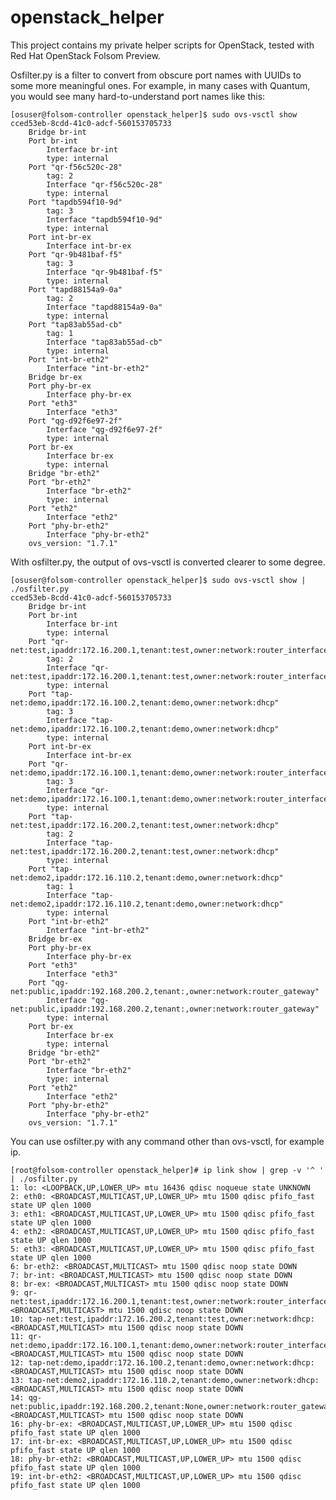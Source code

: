 openstack_helper
================

This project contains my private helper scripts for OpenStack, tested with Red Hat OpenStack Folsom Preview.

Osfilter.py is a filter to convert from obscure port names with UUIDs to some more meaningful ones.
For example, in many cases with Quantum, you would see many hard-to-understand port names like this:

	[osuser@folsom-controller openstack_helper]$ sudo ovs-vsctl show
	cced53eb-8cdd-41c0-adcf-560153705733
	    Bridge br-int
		Port br-int
		    Interface br-int
			type: internal
		Port "qr-f56c520c-28"
		    tag: 2
		    Interface "qr-f56c520c-28"
			type: internal
		Port "tapdb594f10-9d"
		    tag: 3
		    Interface "tapdb594f10-9d"
			type: internal
		Port int-br-ex
		    Interface int-br-ex
		Port "qr-9b481baf-f5"
		    tag: 3
		    Interface "qr-9b481baf-f5"
			type: internal
		Port "tapd88154a9-0a"
		    tag: 2
		    Interface "tapd88154a9-0a"
			type: internal
		Port "tap83ab55ad-cb"
		    tag: 1
		    Interface "tap83ab55ad-cb"
			type: internal
		Port "int-br-eth2"
		    Interface "int-br-eth2"
	    Bridge br-ex
		Port phy-br-ex
		    Interface phy-br-ex
		Port "eth3"
		    Interface "eth3"
		Port "qg-d92f6e97-2f"
		    Interface "qg-d92f6e97-2f"
			type: internal
		Port br-ex
		    Interface br-ex
			type: internal
	    Bridge "br-eth2"
		Port "br-eth2"
		    Interface "br-eth2"
			type: internal
		Port "eth2"
		    Interface "eth2"
		Port "phy-br-eth2"
		    Interface "phy-br-eth2"
	    ovs_version: "1.7.1"

With osfilter.py, the output of ovs-vsctl is converted clearer to some degree.

	[osuser@folsom-controller openstack_helper]$ sudo ovs-vsctl show | ./osfilter.py 
	cced53eb-8cdd-41c0-adcf-560153705733
	    Bridge br-int
		Port br-int
		    Interface br-int
			type: internal
		Port "qr-net:test,ipaddr:172.16.200.1,tenant:test,owner:network:router_interface"
		    tag: 2
		    Interface "qr-net:test,ipaddr:172.16.200.1,tenant:test,owner:network:router_interface"
			type: internal
		Port "tap-net:demo,ipaddr:172.16.100.2,tenant:demo,owner:network:dhcp"
		    tag: 3
		    Interface "tap-net:demo,ipaddr:172.16.100.2,tenant:demo,owner:network:dhcp"
			type: internal
		Port int-br-ex
		    Interface int-br-ex
		Port "qr-net:demo,ipaddr:172.16.100.1,tenant:demo,owner:network:router_interface"
		    tag: 3
		    Interface "qr-net:demo,ipaddr:172.16.100.1,tenant:demo,owner:network:router_interface"
			type: internal
		Port "tap-net:test,ipaddr:172.16.200.2,tenant:test,owner:network:dhcp"
		    tag: 2
		    Interface "tap-net:test,ipaddr:172.16.200.2,tenant:test,owner:network:dhcp"
			type: internal
		Port "tap-net:demo2,ipaddr:172.16.110.2,tenant:demo,owner:network:dhcp"
		    tag: 1
		    Interface "tap-net:demo2,ipaddr:172.16.110.2,tenant:demo,owner:network:dhcp"
			type: internal
		Port "int-br-eth2"
		    Interface "int-br-eth2"
	    Bridge br-ex
		Port phy-br-ex
		    Interface phy-br-ex
		Port "eth3"
		    Interface "eth3"
		Port "qg-net:public,ipaddr:192.168.200.2,tenant:,owner:network:router_gateway"
		    Interface "qg-net:public,ipaddr:192.168.200.2,tenant:,owner:network:router_gateway"
			type: internal
		Port br-ex
		    Interface br-ex
			type: internal
	    Bridge "br-eth2"
		Port "br-eth2"
		    Interface "br-eth2"
			type: internal
		Port "eth2"
		    Interface "eth2"
		Port "phy-br-eth2"
		    Interface "phy-br-eth2"
	    ovs_version: "1.7.1"

You can use osfilter.py with any command other than ovs-vsctl, for example ip.

	[root@folsom-controller openstack_helper]# ip link show | grep -v '^ ' | ./osfilter.py 
	1: lo: <LOOPBACK,UP,LOWER_UP> mtu 16436 qdisc noqueue state UNKNOWN 
	2: eth0: <BROADCAST,MULTICAST,UP,LOWER_UP> mtu 1500 qdisc pfifo_fast state UP qlen 1000
	3: eth1: <BROADCAST,MULTICAST,UP,LOWER_UP> mtu 1500 qdisc pfifo_fast state UP qlen 1000
	4: eth2: <BROADCAST,MULTICAST,UP,LOWER_UP> mtu 1500 qdisc pfifo_fast state UP qlen 1000
	5: eth3: <BROADCAST,MULTICAST,UP,LOWER_UP> mtu 1500 qdisc pfifo_fast state UP qlen 1000
	6: br-eth2: <BROADCAST,MULTICAST> mtu 1500 qdisc noop state DOWN 
	7: br-int: <BROADCAST,MULTICAST> mtu 1500 qdisc noop state DOWN 
	8: br-ex: <BROADCAST,MULTICAST> mtu 1500 qdisc noop state DOWN 
	9: qr-net:test,ipaddr:172.16.200.1,tenant:test,owner:network:router_interface: <BROADCAST,MULTICAST> mtu 1500 qdisc noop state DOWN 
	10: tap-net:test,ipaddr:172.16.200.2,tenant:test,owner:network:dhcp: <BROADCAST,MULTICAST> mtu 1500 qdisc noop state DOWN 
	11: qr-net:demo,ipaddr:172.16.100.1,tenant:demo,owner:network:router_interface: <BROADCAST,MULTICAST> mtu 1500 qdisc noop state DOWN 
	12: tap-net:demo,ipaddr:172.16.100.2,tenant:demo,owner:network:dhcp: <BROADCAST,MULTICAST> mtu 1500 qdisc noop state DOWN 
	13: tap-net:demo2,ipaddr:172.16.110.2,tenant:demo,owner:network:dhcp: <BROADCAST,MULTICAST> mtu 1500 qdisc noop state DOWN 
	14: qg-net:public,ipaddr:192.168.200.2,tenant:None,owner:network:router_gateway: <BROADCAST,MULTICAST> mtu 1500 qdisc noop state DOWN 
	16: phy-br-ex: <BROADCAST,MULTICAST,UP,LOWER_UP> mtu 1500 qdisc pfifo_fast state UP qlen 1000
	17: int-br-ex: <BROADCAST,MULTICAST,UP,LOWER_UP> mtu 1500 qdisc pfifo_fast state UP qlen 1000
	18: phy-br-eth2: <BROADCAST,MULTICAST,UP,LOWER_UP> mtu 1500 qdisc pfifo_fast state UP qlen 1000
	19: int-br-eth2: <BROADCAST,MULTICAST,UP,LOWER_UP> mtu 1500 qdisc pfifo_fast state UP qlen 1000


